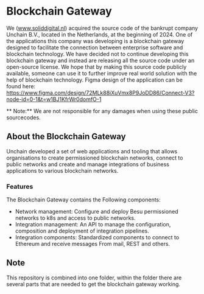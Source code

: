 # Blockchain Gateway
We (www.soliddigital.nl) acquired the source code of the bankrupt company Unchain B.V., located in the Netherlands, at the beginning of 2024. One of the applications this company was developing is a blockchain gateway designed to facilitate the connection between enterprise software and blockchain technology.
We have decided not to continue developing this blockchain gateway and instead are releasing all the source code under an open-source license.
We hope that by making this source code publicly available, someone can use it to further improve real world solution with the help of blockchain technology.
Figma design of the application can be found here: https://www.figma.com/design/72MLk88iXuVmx8P9JoDD86/Connect-V3?node-id=0-1&t=w1BJ1KfrWr0domfO-1

** Note:** We are not responsible for any damages when using these public sourcecodes.

## About the Blockchain Gateway
Unchain developed a set of web applications and tooling that allows organisations to create permissioned blockchain networks, connect to public networks and create and manage integrations of business applications to various blockchain networks.
### Features
The Blockchain Gateway contains the Following components: 
- Network management: Configure and deploy Besu permissioned networks to k8s and access to public networks. 
- Integration management: An API to manage the configuration, composition and deployment of integration pipelines. 
- Integration components: Standardized components to connect to Ethereum and receive messages From mail, REST and others.
## Note
This repository is combined into one folder, within the folder there are several parts that are needed to get the blockchain gateway working.
